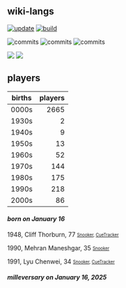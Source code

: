 ## wiki-langs
[![update](https://github.com/dreamerminsk/wiki-langs/actions/workflows/update-tables.yml/badge.svg)](https://github.com/dreamerminsk/wiki-langs/actions/workflows/update-tables.yml)
[![build](https://github.com/dreamerminsk/wiki-langs/actions/workflows/build.yml/badge.svg)](https://github.com/dreamerminsk/wiki-langs/actions/workflows/build.yml)

![commits](https://img.shields.io/github/commit-activity/y/dreamerminsk/wiki-langs)
![commits](https://img.shields.io/github/commit-activity/m/dreamerminsk/wiki-langs)
![commits](https://img.shields.io/github/commit-activity/w/dreamerminsk/wiki-langs)

![](https://img.shields.io/github/languages/code-size/dreamerminsk/wiki-langs)
![](https://img.shields.io/github/repo-size/dreamerminsk/wiki-langs)

## players
| births | players |
| :----: | ------: |
| 0000s | 2665 |
| 1930s | 2 |
| 1940s | 9 |
| 1950s | 13 |
| 1960s | 52 |
| 1970s | 144 |
| 1980s | 175 |
| 1990s | 218 |
| 2000s | 86 |

#### ***born on January 16***
1948, Cliff Thorburn, 77 <sub><sup>[Snooker](http://www.snooker.org/res/index.asp?player=470), [CueTracker](http://cuetracker.net/Players/cliff-thorburn/)</sup></sub>

1990, Mehran Maneshgar, 35 <sub><sup>[Snooker](http://www.snooker.org/res/index.asp?player=2889)</sup></sub>

1991, Lyu Chenwei, 34 <sub><sup>[Snooker](http://www.snooker.org/res/index.asp?player=510), [CueTracker](http://cuetracker.net/Players/lyu-chenwei/)</sup></sub>


#### ***milleversary on January 16, 2025***



